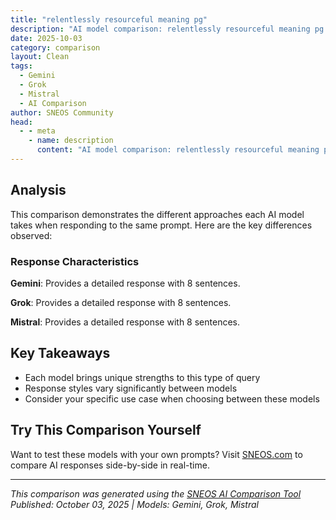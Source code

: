 ```yaml
---
title: "relentlessly resourceful meaning pg"
description: "AI model comparison: relentlessly resourceful meaning pg..."
date: 2025-10-03
category: comparison
layout: Clean
tags:
  - Gemini
  - Grok
  - Mistral
  - AI Comparison
author: SNEOS Community
head:
  - - meta
    - name: description
      content: "AI model comparison: relentlessly resourceful meaning pg..."
---
```


<ChatComparison
  title="relentlessly resourceful meaning pg"
  prompt="relentlessly resourceful meaning pg"
  :responses='{
    "Gemini": "\u0022Relentlessly resourceful\u0022 means someone who is **persistent and extremely clever at finding ways to overcome challenges and achieve their goals, no matter how difficult the situation.** They don\u0027t give up easily and are always looking for creative solutions.\n\nHere\u0027s a breakdown of the two key words:\n\n*   **Relentlessly:** This implies a constant and unwavering effort. It means never giving up, being persistent and determined.\n*   **Resourceful:** This refers to the ability to find and use available resources (materials, skills, connections, information, etc.) effectively and creatively to solve problems.\n\nTherefore, a relentlessly resourceful person is someone who **never stops searching for solutions and is exceptionally good at using whatever is at their disposal to achieve success.** They are innovative, adaptable, and determined in their problem-solving approach.",
    "Grok": "The phrase \u0022relentlessly resourceful\u0022 means being persistently and determinedly creative, adaptable, and clever in finding solutions to problems or overcoming challenges. Someone who is relentlessly resourceful does not give up easily and continuously seeks out ways to make things work, often using unconventional or innovative approaches. They are driven and tireless in their efforts to achieve their goals, no matter the obstacles.\n\n### Breakdown of the terms:\n- **Relentlessly**: Without stopping or giving up; persistent and unyielding.\n- **Resourceful**: Having the ability to find quick and clever ways to overcome difficulties; being inventive and capable.\n\n### Example in Context:\n\u0022She was relentlessly resourceful in her quest to start her own business, finding ways to secure funding and build a network even when all odds were against her.\u0022\n\nThis phrase often appears in personal growth (PG) contexts, such as self-help books or motivational content, to describe a mindset of perseverance and ingenuity. For instance, it might be used to encourage individuals to keep pushing forward and to think outside the box when faced with setbacks.",
    "Mistral": "The phrase \u0022relentlessly resourceful\u0022 describes someone who is extremely persistent and creative in finding solutions or achieving goals. Here\u0027s a breakdown:\n\n- **Relentlessly**: This means to be unyielding, persistent, or steadfast. It suggests that the person does not give up easily.\n- **Resourceful**: This means being able to find quick and clever ways to overcome difficulties. It implies creativity, adaptability, and the ability to make the most of available resources.\n\nSo, when combined, \u0022relentlessly resourceful\u0022 means someone who continuously and tirelessly finds innovative ways to solve problems, overcome obstacles, and achieve their objectives. This person doesn\u0027t let setbacks deter them and is always looking for new approaches and solutions.\n\nFor example, \u0022Despite facing numerous challenges, she remained relentlessly resourceful, always finding new ways to move forward.\u0022"
  }'
  published-date="20:28"
/>

## Analysis

This comparison demonstrates the different approaches each AI model takes when responding to the same prompt. Here are the key differences observed:

### Response Characteristics

**Gemini**: Provides a detailed response with 8 sentences. 

**Grok**: Provides a detailed response with 8 sentences. 

**Mistral**: Provides a detailed response with 8 sentences. 

## Key Takeaways

- Each model brings unique strengths to this type of query
- Response styles vary significantly between models
- Consider your specific use case when choosing between these models

## Try This Comparison Yourself

Want to test these models with your own prompts? Visit [SNEOS.com](https://sneos.com) to compare AI responses side-by-side in real-time.

---

*This comparison was generated using the [SNEOS AI Comparison Tool](https://sneos.com)*
*Published: October 03, 2025 | Models: Gemini, Grok, Mistral*
